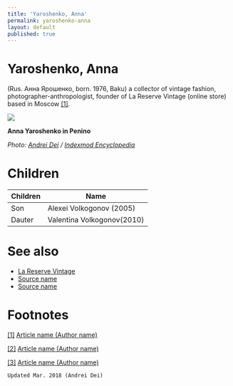 ```yaml
---
title: 'Yaroshenko, Anna'
permalink: yaroshenko-anna
layout: default
published: true
---
```


# Yaroshenko, Anna

(Rus. Анна Ярошенко, born. 1976, Baku) a collector of vintage fashion, photographer-anthropologist, founder of La Reserve Vintage (online store) based in Moscow <span id="a1">[\[1\]](#f1)</span>.

![](/encyclopedia/images/yaroshenko.jpg)

**Anna Yaroshenko in Penino**

*Photo: [Andrei Dei](deinichenko-andrei) / [ Indexmod Encyclopedia](index)*

# Children

|Children|Name|
|--|--|
|Son|Alexei Volkogonov (2005)|
|Dauter|Valentina Volkogonov(2010)|


# See also

- [La Reserve Vintage](reserve-vintage-la)
- [Source name](http://example.net/)
- [Source name](http://example.net/)

# Footnotes

[[1]](#a1) <span id="f1"></span> [Article name (Author name)](http://example.net/article)

[[2]](#a2) <span id="f2"></span> [Article name (Author name)](http://example.net/article)

[[3]](#a3) <span id="f3"></span> [Article name (Author name)](http://example.net/article)

`Updated Mar. 2018 (Andrei Dei)`
